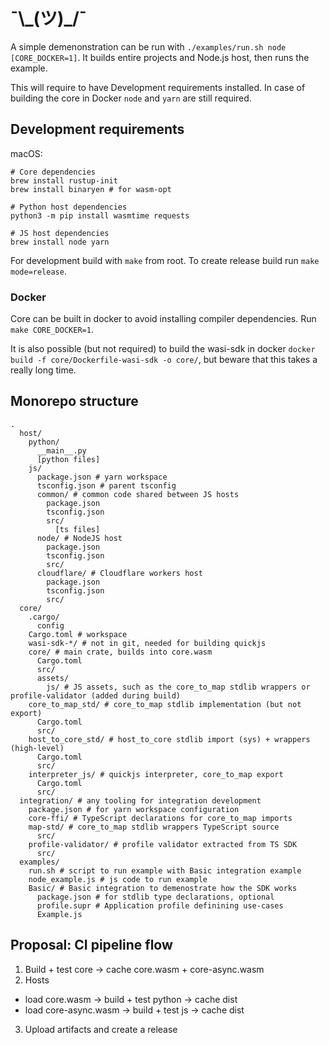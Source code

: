 # ¯\\\_(ツ)\_/¯

A simple demenonstration can be run with `./examples/run.sh node [CORE_DOCKER=1]`. It builds entire projects and Node.js host, then runs the example.

This will require to have Development requirements installed. In case of building the core in Docker `node` and `yarn` are still required.

## Development requirements

macOS:
```
# Core dependencies
brew install rustup-init
brew install binaryen # for wasm-opt

# Python host dependencies
python3 -m pip install wasmtime requests

# JS host dependencies
brew install node yarn
```

For development build with `make` from root. To create release build run `make mode=release`.

### Docker

Core can be built in docker to avoid installing compiler dependencies. Run `make CORE_DOCKER=1`.

It is also possible (but not required) to build the wasi-sdk in docker `docker build -f core/Dockerfile-wasi-sdk -o core/`, but beware that this takes a really long time.

## Monorepo structure

```shell
.
  host/
    python/
      __main__.py
      [python files]
    js/
      package.json # yarn workspace
      tsconfig.json # parent tsconfig
      common/ # common code shared between JS hosts
        package.json
        tsconfig.json
        src/
          [ts files]
      node/ # NodeJS host
        package.json
        tsconfig.json
        src/
      cloudflare/ # Cloudflare workers host
        package.json
        tsconfig.json
        src/
  core/
    .cargo/
      config
    Cargo.toml # workspace
    wasi-sdk-*/ # not in git, needed for building quickjs
    core/ # main crate, builds into core.wasm
      Cargo.toml
      src/
      assets/
        js/ # JS assets, such as the core_to_map stdlib wrappers or profile-validator (added during build)
    core_to_map_std/ # core_to_map stdlib implementation (but not export)
      Cargo.toml
      src/
    host_to_core_std/ # host_to_core stdlib import (sys) + wrappers (high-level)
      Cargo.toml
      src/
    interpreter_js/ # quickjs interpreter, core_to_map export
      Cargo.toml
      src/
  integration/ # any tooling for integration development
    package.json # for yarn workspace configuration
    core-ffi/ # TypeScript declarations for core_to_map imports
    map-std/ # core_to_map stdlib wrappers TypeScript source
      src/
    profile-validator/ # profile validator extracted from TS SDK
      src/
  examples/
    run.sh # script to run example with Basic integration example
    node_example.js # js code to run example
    Basic/ # Basic integration to demenostrate how the SDK works
      package.json # for stdlib type declarations, optional
      profile.supr # Application profile definining use-cases
      Example.js
```

## Proposal: CI pipeline flow

1. Build + test core -> cache core.wasm + core-async.wasm
2. Hosts
  - load core.wasm -> build + test python -> cache dist
  - load core-async.wasm -> build + test js -> cache dist
3. Upload artifacts and create a release

